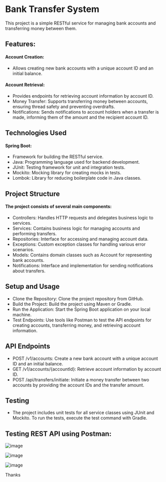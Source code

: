 # Bank Transfer System
This project is a simple RESTful service for managing bank accounts and transferring money between them.

## Features:
#### Account Creation: 
- Allows creating new bank accounts with a unique account ID and an initial balance.
#### Account Retrieval: 
- Provides endpoints for retrieving account information by account ID.
- Money Transfer: Supports transferring money between accounts, ensuring thread safety and preventing overdrafts.
- Notifications: Sends notifications to account holders when a transfer is made, informing them of the amount and the recipient account ID.

## Technologies Used
#### Spring Boot: 
- Framework for building the RESTful service.
- Java: Programming language used for backend development.
- JUnit: Testing framework for unit and integration tests.
- Mockito: Mocking library for creating mocks in tests.
- Lombok: Library for reducing boilerplate code in Java classes.

## Project Structure
#### The project consists of several main components:

- Controllers: Handles HTTP requests and delegates business logic to services.
- Services: Contains business logic for managing accounts and performing transfers.
- Repositories: Interface for accessing and managing account data.
- Exceptions: Custom exception classes for handling various error scenarios.
- Models: Contains domain classes such as Account for representing bank accounts.
- Notifications: Interface and implementation for sending notifications about transfers.

## Setup and Usage
- Clone the Repository: Clone the project repository from GitHub.
- Build the Project: Build the project using Maven or Gradle.
- Run the Application: Start the Spring Boot application on your local machine.
- Test Endpoints: Use tools like Postman to test the API endpoints for creating accounts, transferring money, and retrieving account information.

## API Endpoints
- POST /v1/accounts: Create a new bank account with a unique account ID and an initial balance.
- GET /v1/accounts/{accountId}: Retrieve account information by account ID.
- POST /api/transfers/initiate: Initiate a money transfer between two accounts by providing the account IDs and the transfer amount.

## Testing
- The project includes unit tests for all service classes using JUnit and Mockito. To run the tests, execute the test command with Gradle.

## Testing REST API using Postman: 

![image](https://github.com/MaqsoodCodingPassion/TransferMoney-SpringBoot/assets/54396268/f5ade610-ead3-44ea-84f0-ee602d00fcaf)


![image](https://github.com/MaqsoodCodingPassion/TransferMoney-SpringBoot/assets/54396268/7008da9e-03ec-4ec4-97b2-fe09fdbdc91c)


![image](https://github.com/MaqsoodCodingPassion/TransferMoney-SpringBoot/assets/54396268/c71ff9df-1ddc-42da-a7d2-8b44540145d3)


Thanks



